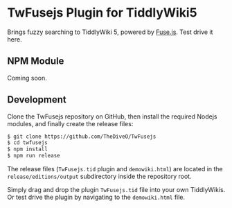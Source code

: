 # TwFusejs Plugin for TiddlyWiki5

Brings fuzzy searching to TiddlyWiki 5, powered by [Fuse.js](http://fusejs.io). Test drive it here.

## NPM Module

Coming soon.

## Development

Clone the TwFusejs repository on GitHub, then install the required Nodejs modules, and finally create the release files:

```bash
$ git clone https://github.com/TheDiveO/TwFusejs
$ cd twfusejs
$ npm install
$ npm run release
```

The release files (`TwFusejs.tid` plugin and `demowiki.html`) are located in the `release/editions/output` subdirectory inside the repository root.

Simply drag and drop the plugin `TwFusejs.tid` file into your own TiddlyWikis. Or test drive the plugin by navigating to the `demowiki.html` file.
